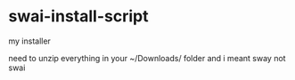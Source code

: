 # swai-install-script
my installer

need to unzip everything in your ~/Downloads/ folder
and i meant sway not swai
